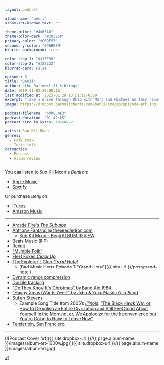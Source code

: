 ```yaml
---
layout: podcast

album-name: "benji"
album-art-hidden-text: ""

theme-color: "#4065A0"
theme-color-dark: "#203250"
primary-color: "#C69F53"
secondary-color: "#96BBE9"
blurred-background: True

color-stop-1: "#315F99"
color-stop-2: "#222222"
blurred-card: False

episode: 8
title: "Benji"
author: "the Barrowclift Siblings"
date: 2019-11-02 20:08:16
last_modified_at: 2023-01-28 13:51:11-0500
excerpt: "Take a drive through Ohio with Marc and Michael as they recover from Mark Kozelek’s sobering stories in “Benji”."
image: https://dropbox.badmusichertz.com/benji/images/episode-art.jpg

podcast-filename: "bmh8.mp3"
podcast-duration: "01:42:05"
podcast-size-in-bytes: 49468572

artist: Sun Kil Moon
genres:
  - Folk rock
  - Indie folk
categories:
  - Podcast
  - Album review
---
```


You can listen to Sun Kil Moon's *Benji* on:

* [Apple Music](https://music.apple.com/us/album/benji/795192449)
* [Spotify](https://open.spotify.com/album/4pC2URLdvle8V6Um4qxh46)

Or purchase *Benji* on:

* [iTunes](https://music.apple.com/us/album/benji/795192449)
* [Amazon Music](https://www.amazon.com/Benji-SUN-KIL-MOON/dp/B00HB3AP9A)

-----

* [Arcade Fire's *The Suburbs*](https://music.apple.com/us/album/the-suburbs/1252757950)
* [Anthony Fantano @ theneedledrop.com ](https://www.theneedledrop.com)
    - [Sub Kil Moon - Benji ALBUM REVIEW](https://www.youtube.com/watch?v=ZTIJvNmsQgo)
* [Beats Music (RIP)](https://en.wikipedia.org/wiki/Beats_Music)
* [Reddit](https://www.redditinc.com)
* ["Mumble Folk"]()
* [Fleet Foxes *Crack Up*](https://music.apple.com/us/album/crack-up/1209098746)
* [The Explorer's Club *Grand Hotel*](https://itunes.apple.com/us/album/grand-hotel/520454399)
    - [Bad Music Hertz Episode 7 "Grand Hotel"]({{ site.url }}/post/grand-hotel)
* [Dynamic range compression](https://en.wikipedia.org/wiki/Dynamic_range_compression)
* [Double tracking](https://en.wikipedia.org/wiki/Double_tracking)
* ["Do They Know It's Christmas" by Band Aid 1984](https://www.youtube.com/watch?v=bjQzJAKxTrE)
* ["Happy Xmas (War Is Over)" by John & Yoko Plastic Ono Band](https://www.youtube.com/watch?v=yN4Uu0OlmTg)
* [Sufjan Stevens](https://music.apple.com/us/artist/sufjan-stevens/4273404)
    - Example Song Title from 2005's [*Illinois*](https://music.apple.com/us/album/illinois/328074546): ["The Black Hawk War, or, How to Demolish an Entire Civilization and Still Feel Good About Yourself in the Morning, or, We Apologize for the Inconvenience but You're Going to Have to Leave Now"](https://music.apple.com/us/album/black-hawk-war-or-how-to-demolish-entire-civilization/328074546?i=328074548)
* [Tenderloin, San Francisco](https://en.wikipedia.org/wiki/Tenderloin,_San_Francisco)

-----

[![Podcast Cover Art]({{ site.dropbox-url }}/{{ page.album-name }}/images/album-art-1000w.jpg)]({{ site.dropbox-url }}/{{ page.album-name }}/images/album-art.jpg)

♫︎